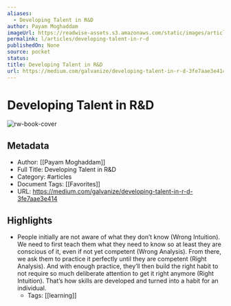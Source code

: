 ```yaml
---
aliases:
  - Developing Talent in R&D
author: Payam Moghaddam
imageUrl: https://readwise-assets.s3.amazonaws.com/static/images/article3.5c705a01b476.png
permalink: l/articles/developing-talent-in-r-d
publishedOn: None
source: pocket
status: 
title: Developing Talent in R&D
url: https://medium.com/galvanize/developing-talent-in-r-d-3fe7aae3e414
---
```

# Developing Talent in R&D

![rw-book-cover](https://readwise-assets.s3.amazonaws.com/static/images/article3.5c705a01b476.png)

## Metadata

- Author: [[Payam Moghaddam]]
- Full Title: Developing Talent in R&D
- Category: #articles
- Document Tags: [[Favorites]]
- URL: https://medium.com/galvanize/developing-talent-in-r-d-3fe7aae3e414

## Highlights

- People initially are not aware of what they don’t know (Wrong Intuition). We need to first teach them what they need to know so at least they are conscious of it, even if not yet competent (Wrong Analysis). From there, we ask them to practice it perfectly until they are competent (Right Analysis). And with enough practice, they’ll then build the right habit to not require so much deliberate attention to get it right anymore (Right Intuition). That’s how skills are developed and turned into a habit for an individual.
    - Tags: [[learning]]
